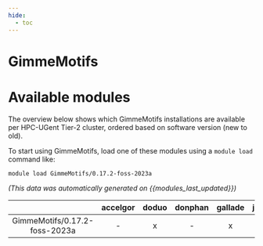 ```yaml
---
hide:
  - toc
---
```


GimmeMotifs
===========

# Available modules


The overview below shows which GimmeMotifs installations are available per HPC-UGent Tier-2 cluster, ordered based on software version (new to old).

To start using GimmeMotifs, load one of these modules using a `module load` command like:

```shell
module load GimmeMotifs/0.17.2-foss-2023a
```

*(This data was automatically generated on {{modules_last_updated}})*  

| |accelgor|doduo|donphan|gallade|joltik|shinx|
| :---: | :---: | :---: | :---: | :---: | :---: | :---: |
|GimmeMotifs/0.17.2-foss-2023a|-|x|-|x|-|x|
